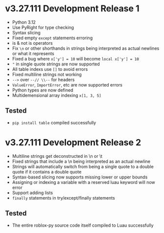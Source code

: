 # v3.27.111 Development Release 1
- Python 3.12
- Use PyRight for type checking
- Syntax slicing
- Fixed empty `except` statements erroring
- is & not is operators
- Fix `\n` or other shorthands in strings being interpreted as actual newlines or what it represents
- Fixed a bug where `x['y'] = 10` will become `local x['y'] = 10`
- `"` in single quote strings are now supported
- All table indexs use `[]` to avoid errors
- Fixed multiline strings not working
- `-->` over `--// \\--` for headers
- `ValueError`, `ImportError`, etc are now supported errors
- Python types are now defined
- Multidemensional array indexing `x[1, 3, 5]`
## Tested
- `pip install table` compiled successfully

# v3.27.111 Development Release 2
- Multiline strings get deconstructed in \n or \t
- Fixed strings that include a \n being interpreted as an actual newline
- Strings will automatically switch from being a single quote to a double quote if it contains a double quote
- Syntax-based slicing now supports missing lower or upper bounds
- Assigning or indexing a variable with a reserved luau keyword will now error
- Support adding lists
- `finally` statements in try/except/finally statements
## Tested
- The entire roblox-py source code itself compiled to Luau successfully